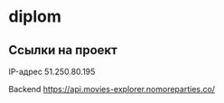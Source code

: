 # diplom
## Ссылки на проект

IP-адрес 51.250.80.195

Backend https://api.movies-explorer.nomoreparties.co/
